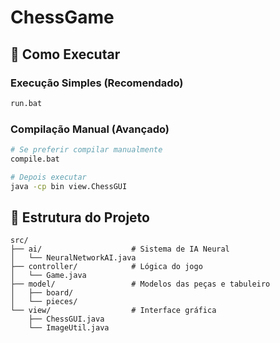 # ChessGame
## 🚀 Como Executar

### Execução Simples (Recomendado)
```bash
run.bat
```

### Compilação Manual (Avançado)
```bash
# Se preferir compilar manualmente
compile.bat

# Depois executar
java -cp bin view.ChessGUI
```

## 📁 Estrutura do Projeto

```
src/
├── ai/                    # Sistema de IA Neural
│   └── NeuralNetworkAI.java
├── controller/            # Lógica do jogo
│   └── Game.java
├── model/                 # Modelos das peças e tabuleiro
│   ├── board/
│   └── pieces/
└── view/                  # Interface gráfica
    ├── ChessGUI.java
    └── ImageUtil.java
```
